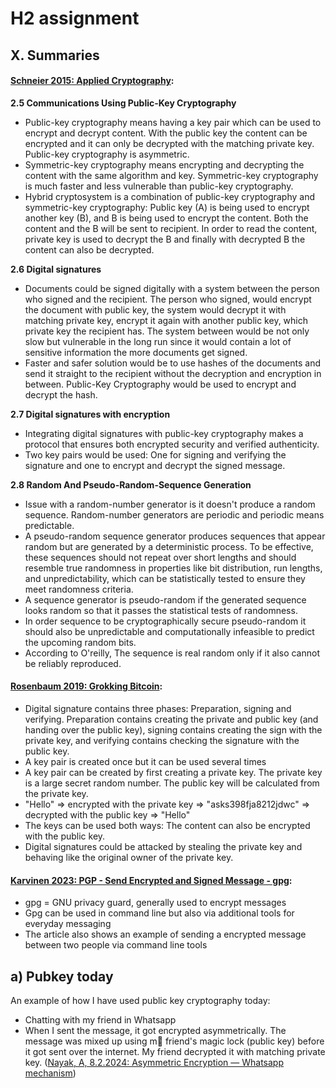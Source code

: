 # H2 assignment

## X. Summaries

#### **[Schneier 2015: Applied Cryptography](https://learning.oreilly.com/library/view/applied-cryptography-protocols/9781119096726/10_chap02.html#chap02-sec004):**

**2.5 Communications Using Public-Key Cryptography**

- Public-key cryptography means having a key pair which can be used to encrypt and decrypt content. With the public key the content can be encrypted and it can only be decrypted with the matching private key. Public-key cryptography is asymmetric.
- Symmetric-key cryptography means encrypting and decrypting the content with the same algorithm and key. Symmetric-key cryptography is much faster and less vulnerable than public-key cryptography.
- Hybrid cryptosystem is a combination of public-key cryptography and symmetric-key cryptography: Public key (A) is being used to encrypt another key (B), and B is being used to encrypt the content. Both the content and the B will be sent to recipient. In order to read the content, private key is used to decrypt the B and finally with decrypted B the content can also be decrypted.

**2.6 Digital signatures**

- Documents could be signed digitally with a system between the person who signed and the recipient. The person who signed, would encrypt the document with public key, the system would decrypt it with matching private key, encrypt it again with another public key, which private key the recipient has. The system between would be not only slow but vulnerable in the long run since it would contain a lot of sensitive information the more documents get signed.
- Faster and safer solution would be to use hashes of the documents and send it straight to the recipient without the decryption and encryption in between. Public-Key Cryptography would be used to encrypt and decrypt the hash.

**2.7 Digital signatures with encryption**

- Integrating digital signatures with public-key cryptography makes a protocol that ensures both encrypted security and verified authenticity.
- Two key pairs would be used: One for signing and verifying the signature and one to encrypt and decrypt the signed message.

**2.8 Random And Pseudo-Random-Sequence Generation**

- Issue with a random-number generator is it doesn't produce a random sequence. Random-number generators are periodic and periodic means predictable.
- A pseudo-random sequence generator produces sequences that appear random but are generated by a deterministic process. To be effective, these sequences should not repeat over short lengths and should resemble true randomness in properties like bit distribution, run lengths, and unpredictability, which can be statistically tested to ensure they meet randomness criteria.
- A sequence generator is pseudo-random if the generated sequence looks random so that it passes the statistical tests of randomness.
- In order sequence to be cryptographically secure pseudo-random it should also be unpredictable and computationally infeasible to predict the upcoming random bits.
- According to O'reilly, The sequence is real random only if it also cannot be reliably reproduced.

#### **[Rosenbaum 2019: Grokking Bitcoin](https://learning.oreilly.com/library/view/grokking-bitcoin/9781617294648/OEBPS/Text/kindle_split_011.html#ch02lev1sec1):**

- Digital signature contains three phases: Preparation, signing and verifying. Preparation contains creating the private and public key (and handing over the public key), signing contains creating the sign with the private key, and verifying contains checking the signature with the public key.
- A key pair is created once but it can be used several times
- A key pair can be created by first creating a private key. The private key is a large secret random number. The public key will be calculated from the private key.
- "Hello" => encrypted with the private key => "asks398fja8212jdwc" => decrypted with the public key => "Hello"
- The keys can be used both ways: The content can also be encrypted with the public key.
- Digital signatures could be attacked by stealing the private key and behaving like the original owner of the private key.

#### **[Karvinen 2023: PGP - Send Encrypted and Signed Message - gpg](https://terokarvinen.com/2023/pgp-encrypt-sign-verify/):**

- gpg = GNU privacy guard, generally used to encrypt messages
- Gpg can be used in command line but also via additional tools for everyday messaging
- The article also shows an example of sending a encrypted message between two people via command line tools

## a) Pubkey today

An example of how I have used public key cryptography today:

- Chatting with my friend in Whatsapp
- When I sent the message, it got encrypted asymmetrically. The message was mixed up using m friend's magic lock (public key) before it got sent over the internet. My friend decrypted it with matching private key. ([Nayak, A, 8.2.2024: Asymmetric Encryption — Whatsapp mechanism](https://medium.com/@anoopnayak1/asymmetric-encryption-whatsapp-mechanism-79d1821e765c#:~:text=When%20you%20send%20a%20message,can%20unlock%20and%20read%20it.))
